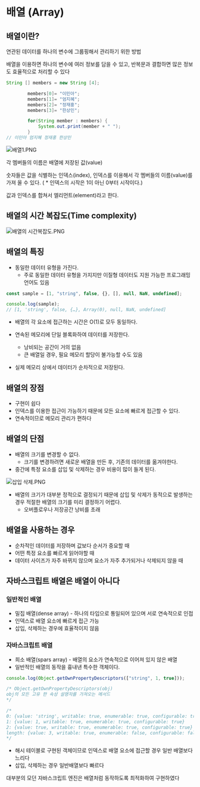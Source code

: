 # 배열 (Array)

## 배열이란?

연관된 데이터를 하나의 변수에 그룹핑해서 관리하기 위한 방법

배열을 이용하면 하나의 변수에 여러 정보를 담을 수 있고, 반복문과 결합하면 많은 정보도 효율적으로 처리할 수 있다

```java
String [] members = new String [4];

		members[0]= "이민아";
		members[1]= "엄지혜";
		members[2]= "정재홍";
		members[3]= "한상민";

		for(String member : members) {
			System.out.print(member + " ");
		}
// 이민아 엄지혜 정재홍 한상민
```

![배열1.PNG](https://s3.us-west-2.amazonaws.com/secure.notion-static.com/c74f5d2b-6014-4bf3-a0e7-301951291130/%EB%B0%B0%EC%97%B41.png?X-Amz-Algorithm=AWS4-HMAC-SHA256&X-Amz-Content-Sha256=UNSIGNED-PAYLOAD&X-Amz-Credential=AKIAT73L2G45EIPT3X45%2F20220715%2Fus-west-2%2Fs3%2Faws4_request&X-Amz-Date=20220715T061541Z&X-Amz-Expires=86400&X-Amz-Signature=1733cb2cf20a073a1600510629cb10160871a4cd780a39978370dc77c4622e13&X-Amz-SignedHeaders=host&response-content-disposition=filename%20%3D%22%25EB%25B0%25B0%25EC%2597%25B41.PNG.png%22&x-id=GetObject)

각 멤버들의 이름은 배열에 저장된 값(value)

숫자들은 값을 식별하는 인덱스(index), 인덱스를 이용해서 각 멤버들의 이름(value)를 가져 올 수 있다. ( \* 인덱스의 시작은 1이 아닌 0부터 시작이다.)

값과 인덱스를 합쳐서 엘리먼트(element)라고 한다.

## 배열의 시간 복잡도(Time complexity)

![배열의 시간복잡도.PNG](https://s3.us-west-2.amazonaws.com/secure.notion-static.com/bd1e0f5c-05ce-4809-afdb-d2bd9cb88f1d/%EB%B0%B0%EC%97%B4%EC%9D%98_%EC%8B%9C%EA%B0%84%EB%B3%B5%EC%9E%A1%EB%8F%84.png?X-Amz-Algorithm=AWS4-HMAC-SHA256&X-Amz-Content-Sha256=UNSIGNED-PAYLOAD&X-Amz-Credential=AKIAT73L2G45EIPT3X45%2F20220715%2Fus-west-2%2Fs3%2Faws4_request&X-Amz-Date=20220715T061602Z&X-Amz-Expires=86400&X-Amz-Signature=d2342bcb474d3712fdb0bea6c22c17e7860ff1bc09ad0861bd267c4b6e44963d&X-Amz-SignedHeaders=host&response-content-disposition=filename%20%3D%22%25EB%25B0%25B0%25EC%2597%25B4%25EC%259D%2598%2520%25EC%258B%259C%25EA%25B0%2584%25EB%25B3%25B5%25EC%259E%25A1%25EB%258F%2584.PNG.png%22&x-id=GetObject)

## 배열의 특징

- 동일한 데이터 유형을 가진다.
  - 주로 동일한 데이터 유형을 가지지만 이질형 데이터도 지원 가능한 프로그래밍 언어도 있음

```jsx
const sample = [1, "string", false, {}, [], null, NaN, undefined];

console.log(sample);
// [1, 'string', false, {…}, Array(0), null, NaN, undefined]
```

- 배열의 각 요소에 접근하는 시간은 O(1)로 모두 동일하다.

- 연속된 메모리에 단일 블록화하여 데이터를 저장한다.
  - 낭비되는 공간이 거의 없음
  - 큰 배열일 경우, 필요 메모리 할당이 불가능할 수도 있음
- 실제 메모리 상에서 데이터가 순차적으로 저장된다.

## 배열의 장점

- 구현이 쉽다
- 인덱스를 이용한 접근이 가능하기 때문에 모든 요소에 빠르게 접근할 수 있다.
- 연속적이므로 메모리 관리가 편하다

## 배열의 단점

- 배열의 크기를 변경할 수 없다.
  - 크기를 변경하려면 새로운 배열을 만든 후, 기존의 데이터를 옮겨야한다.
- 중간에 특정 요소를 삽입 및 삭제하는 경우 비용이 많이 들게 된다.

![삽입 삭제.PNG](https://s3.us-west-2.amazonaws.com/secure.notion-static.com/0cabfb40-c3da-463c-9bbb-0025d0ae4d69/%EC%82%BD%EC%9E%85_%EC%82%AD%EC%A0%9C.png?X-Amz-Algorithm=AWS4-HMAC-SHA256&X-Amz-Content-Sha256=UNSIGNED-PAYLOAD&X-Amz-Credential=AKIAT73L2G45EIPT3X45%2F20220715%2Fus-west-2%2Fs3%2Faws4_request&X-Amz-Date=20220715T061622Z&X-Amz-Expires=86400&X-Amz-Signature=929ff67f75065f3bf61c4bdd1aa17dceec68701f7edb60b1bed1b31ecdab3662&X-Amz-SignedHeaders=host&response-content-disposition=filename%20%3D%22%25EC%2582%25BD%25EC%259E%2585%2520%25EC%2582%25AD%25EC%25A0%259C.PNG.png%22&x-id=GetObject)

- 배열의 크기가 대부분 정적으로 결정되기 때문에 삽입 및 삭제가 동적으로 발생하는 경우 적절한 배열의 크기를 미리 결정하기 어렵다.
  - 오버플로우나 저장공간 낭비를 초래

## 배열을 사용하는 경우

- 순차적인 데이터를 저장하며 값보다 순서가 중요할 때
- 어떤 특정 요소를 빠르게 읽어야할 때
- 데이터 사이즈가 자주 바뀌지 않으며 요소가 자주 추가되거나 삭제되지 않을 때

## 자바스크립트 배열은 배열이 아니다

### 일반적인 배열

- 밀집 배열(dense array) - 하나의 타입으로 통일되어 있으며 서로 연속적으로 인접
- 인덱스로 배열 요소에 빠르게 접근 가능
- 삽입, 삭제하는 경우에 효율적이지 않음

### 자바스크립트 배열

- 희소 배열(spars array) - 배열의 요소가 연속적으로 이어져 있지 않은 배열
- 일반적인 배열의 동작을 흉내낸 특수한 객체이다.

```jsx
console.log(Object.getOwnPropertyDescriptors(["string", 1, true]));

/* Object.getOwnPropertyDescriptors(obj) 
obj의 모든 고유 한 속성 설명자를 가져오는 메서드
*/

/*
0: {value: 'string', writable: true, enumerable: true, configurable: true}
1: {value: 1, writable: true, enumerable: true, configurable: true}
2: {value: true, writable: true, enumerable: true, configurable: true}
length: {value: 3, writable: true, enumerable: false, configurable: false}
*/
```

- 해시 테이블로 구현된 객체이므로 인덱스로 배열 요소에 접근할 경우 일반 배열보다 느리다
- 삽입, 삭제하는 경우 일반배열보다 빠르다

대부분의 모던 자바스크립트 엔진은 배열처럼 동작하도록 최적화하여 구현하였다
